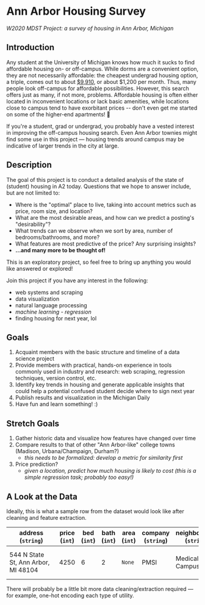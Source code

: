 # Ann Arbor Housing Survey
*W2020 MDST Project: a survey of housing in Ann Arbor, Michigan*

## Introduction
Any student at the University of Michigan knows how much it sucks to find affordable housing on- or off-campus. 
While dorms are a convenient option, they are not necessarily affordable: the cheapest undergrad housing option, a triple, comes out to about [$9,910](https://housing.umich.edu/undergraduate-rates/), or about $1,200 per month. Thus, many people look off-campus for affordable possibilities. However, this search offers just as many, if not more, problems. Affordable housing is often either located in inconvenient locations or lack basic amenities, while locations close to campus tend to have exorbitant prices -- don't even get me started on some of the higher-end apartments! 🤯

If you're a student, grad or undergrad, you probably have a vested interest in improving the off-campus housing search. Even Ann Arbor townies might find some use in this project ⁠— housing trends around campus may be indicative of larger trends in the city at large.

## Description
The goal of this project is to conduct a detailed analysis of the state of (student) housing in A2 today. Questions that we hope to answer include, but are not limited to:
* Where is the "optimal" place to live, taking into account metrics such as price, room size, and location?
* What are the most desirable areas, and how can we predict a posting's "desirability"?
* What trends can we observe when we sort by area, number of bedrooms/bathrooms, and more? 
* What features are most predictive of the price? Any surprising insights?  
* **...and many more to be thought of!**

This is an exploratory project, so feel free to bring up anything you would like answered or explored!

Join this project if you have any interest in the following:
* web systems and scraping
* data visualization
* natural language processing 
* *machine learning - regression*
* finding housing for next year, lol

## Goals 
1. Acquaint members with the basic structure and timeline of a data science project
2. Provide members with practical, hands-on experience in tools commonly used in industry and research: web scraping, regression techniques, version control, etc.
3. Identify key trends in housing and generate applicable insights that could help a potential confused student decide where to sign next year
4. Publish results and visualization in the Michigan Daily
5. Have fun and learn something! :)

## Stretch Goals
1. Gather historic data and visualize how features have changed over time
2. Compare results to that of other "Ann Arbor-like" college towns (Madison, Urbana/Champaign, Durham?)
    - *this needs to be formalized: develop a metric for similarity first*
3. Price prediction?
    - *given a location, predict how much housing is likely to cost (this is a simple regression task; probably too easy!)*
  
## A Look at the Data
Ideally, this is what a sample row from the dataset would look like after cleaning and feature extraction.

&nbsp;&nbsp;&nbsp;&nbsp;&nbsp;&nbsp;address&nbsp;&nbsp;&nbsp;&nbsp;&nbsp;&nbsp; (`string`) | price (`int`) | bed (`int`) | bath (`int`)| area (`int`)| company (`string`)| neighborhood (`string`)| laundry (`boolean`)| pets (`boolean`)| parking (`boolean`)| &nbsp;&nbsp;&nbsp;&nbsp;&nbsp;&nbsp;&nbsp;&nbsp;&nbsp;&nbsp;&nbsp;&nbsp;&nbsp;&nbsp;utilities&nbsp;&nbsp;&nbsp;&nbsp;&nbsp;&nbsp;&nbsp;&nbsp;&nbsp;&nbsp;&nbsp;&nbsp;&nbsp;&nbsp; <br> (`list` of type `string`)| property_type (`string`) | year_built (`int`) | &nbsp;&nbsp;&nbsp;&nbsp;&nbsp;&nbsp;&nbsp;description&nbsp;&nbsp;&nbsp;&nbsp;&nbsp;&nbsp;&nbsp; <br> (`string`) | images <br> (`list` of type `string`) |
------- | ----- | --- | ---- | ---- | ------- | ------------ | ------- | ---- | ------- | --------- | --------------- | ------------ | ------------ | ------ |
544 N State St, Ann Arbor, MI 48104 | 4250 | 6 | 2 | `None` | PMSI | Medical Campus | 1 | 0 | 1 | water, <br> electricity, <br> heat, <br> ... | house | `None` | This wonderful 6 bedroom 2 bedroom home is... | https://s3.amazonaws.com/photos.rentlinx.com/W150/51048178.jpg, https://s3.amazonaws.com/photos.rentlinx.com/L800/51048179.jpg, https://s3.amazonaws.com/photos.rentlinx.com/L800/51048181.jpg, ... |

There will probably be a little bit more data cleaning/extraction required ⁠— for example, one-hot encoding each type of utility.
